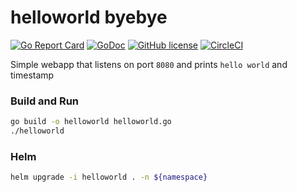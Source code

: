 
# helloworld byebye
[![Go Report Card](https://goreportcard.com/badge/github.com/hunkeelin/helloworld)](https://goreportcard.com/report/github.com/hunkeelin/helloworld)
[![GoDoc](https://godoc.org/github.com/hunkeelin/helloworld?status.svg)](https://godoc.org/github.com/hunkeelin/helloworld)
[![GitHub license](https://img.shields.io/badge/license-MIT-blue.svg)](https://raw.githubusercontent.com/hunkeelin/helloworld/master/LICENSE)
[![CircleCI](https://circleci.com/gh/hunkeelin/helloworld.svg?style=shield)](https://circleci.com/gh/hunkeelin/helloworld)


Simple webapp that listens on port `8080` and prints `hello world` and timestamp

### Build and Run
```bash
go build -o helloworld helloworld.go
./helloworld
```

### Helm
```bash
helm upgrade -i helloworld . -n ${namespace}
```

